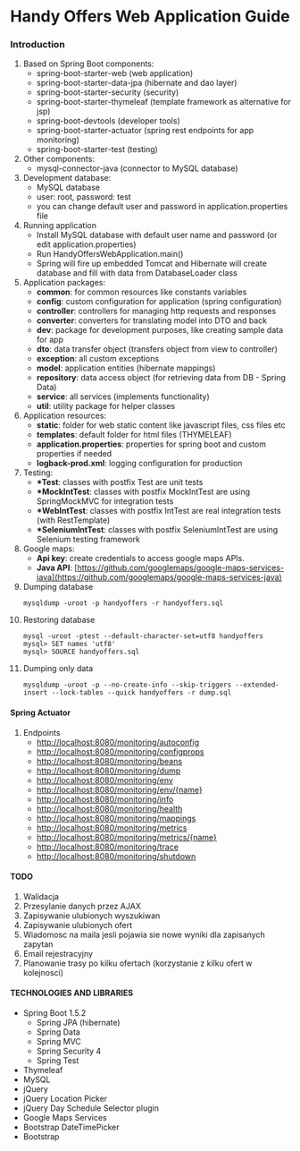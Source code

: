 # Handy Offers Web Application Guide

### Introduction
1. Based on Spring Boot components:
    - spring-boot-starter-web (web application)
    - spring-boot-starter-data-jpa (hibernate and dao layer)
    - spring-boot-starter-security (security)
    - spring-boot-starter-thymeleaf (template framework as alternative for jsp)
    - spring-boot-devtools (developer tools)
    - spring-boot-starter-actuator (spring rest endpoints for app monitoring)
    - spring-boot-starter-test (testing)
2. Other components:
    - mysql-connector-java (connector to MySQL database)
3. Development database:
    - MySQL database
    - user: root, password: test
    - you can change default user and password in application.properties file
4. Running application
    - Install MySQL database with default user name and password (or edit application.properties)
    - Run HandyOffersWebApplication.main()
    - Spring will fire up embedded Tomcat and Hibernate will create database and fill with data from DatabaseLoader class
5. Application packages:
    - __common__: for common resources like constants variables
    - __config__: custom configuration for application (spring configuration)
    - __controller__: controllers for managing http requests and responses
    - __converter__: converters for translating model into DTO and back
    - __dev__: package for development purposes, like creating sample data for app
    - __dto__: data transfer object (transfers object from view to controller)
    - __exception__: all custom exceptions
    - __model__: application entities (hibernate mappings)
    - __repository__: data access object (for retrieving data from DB - Spring Data)
    - __service__: all services (implements functionality)
    - __util__: utility package for helper classes
6. Application resources:
    - __static__: folder for web static content like javascript files, css files etc
    - __templates__: default folder for html files (THYMELEAF)
    - __application.properties__: properties for spring boot and custom properties if needed
    - __logback-prod.xml__: logging configuration for production
7. Testing:
    - __*Test__: classes with postfix Test are unit tests
    - __*MockIntTest__: classes with postfix MockIntTest are using SpringMockMVC for integration tests
    - __*WebIntTest__: classes with postfix IntTest are real integration tests (with RestTemplate)
    - __*SeleniumIntTest__: classes with postfix SeleniumIntTest are using Selenium testing framework
8. Google maps:
    - __Api key__: create credentials to access google maps APIs.
    - __Java API__: [https://github.com/googlemaps/google-maps-services-java](https://github.com/googlemaps/google-maps-services-java)
9. Dumping database
    ```
    mysqldump -uroot -p handyoffers -r handyoffers.sql
    ```
10. Restoring database
    ```
    mysql -uroot -ptest --default-character-set=utf8 handyoffers
    mysql> SET names 'utf8'
    mysql> SOURCE handyoffers.sql
    ```
11. Dumping only data
    ```
    mysqldump -uroot -p --no-create-info --skip-triggers --extended-insert --lock-tables --quick handyoffers -r dump.sql
    ```
#### Spring Actuator
1. Endpoints
    - [http://localhost:8080/monitoring/autoconfig](http://localhost:8080/monitoring/autoconfig)
    - [http://localhost:8080/monitoring/configprops](http://localhost:8080/monitoring/configprops)
    - [http://localhost:8080/monitoring/beans](http://localhost:8080/monitoring/beans)
    - [http://localhost:8080/monitoring/dump](http://localhost:8080/monitoring/dump)
    - [http://localhost:8080/monitoring/env](http://localhost:8080/monitoring/env)
    - [http://localhost:8080/monitoring/env/{name}](http://localhost:8080/monitoring/env)
    - [http://localhost:8080/monitoring/info](http://localhost:8080/monitoring/info)
    - [http://localhost:8080/monitoring/health](http://localhost:8080/monitoring/health)
    - [http://localhost:8080/monitoring/mappings](http://localhost:8080/monitoring/mappings)
    - [http://localhost:8080/monitoring/metrics](http://localhost:8080/monitoring/metrics)
    - [http://localhost:8080/monitoring/metrics/{name}](http://localhost:8080/monitoring/metrics)
    - [http://localhost:8080/monitoring/trace](http://localhost:8080/monitoring/trace)
    - [http://localhost:8080/monitoring/shutdown](http://localhost:8080/monitoring/shutdown)

#### TODO
1. Walidacja
2. Przesylanie danych przez AJAX
3. Zapisywanie ulubionych wyszukiwan
4. Zapisywanie ulubionych ofert
5. Wiadomosc na maila jesli pojawia sie nowe wyniki dla zapisanych zapytan
6. Email rejestracyjny
7. Planowanie trasy po kilku ofertach (korzystanie z kilku ofert w kolejnosci)

#### TECHNOLOGIES AND LIBRARIES
- Spring Boot 1.5.2
    - Spring JPA (hibernate)
    - Spring Data
    - Spring MVC
    - Spring Security 4
    - Spring Test
- Thymeleaf
- MySQL
- jQuery
- jQuery Location Picker
- jQuery Day Schedule Selector plugin
- Google Maps Services
- Bootstrap DateTimePicker
- Bootstrap